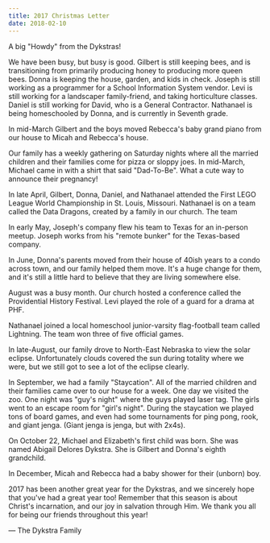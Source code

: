```yaml
---
title: 2017 Christmas Letter
date: 2018-02-10
---
```


A big "Howdy" from the Dykstras!

We have been busy, but busy is good.  Gilbert is still keeping bees, and is transitioning from primarily producing honey to producing more queen bees.  Donna is keeping the house, garden, and kids in check.  Joseph is still working as a programmer for a School Information System vendor.  Levi is still working for a landscaper family-friend, and taking horticulture classes.  Daniel is still working for David, who is a General Contractor.  Nathanael is being homeschooled by Donna, and is currently in Seventh grade.

In mid-March Gilbert and the boys moved Rebecca's baby grand piano from our house to Micah and Rebecca's house.

Our family has a weekly gathering on Saturday nights where all the married children and their families come for pizza or sloppy joes. In mid-March, Michael came in with a shirt that said "Dad-To-Be". What a cute way to announce their pregnancy!

In late April, Gilbert, Donna, Daniel, and Nathanael attended the First LEGO League World Championship in St. Louis, Missouri.  Nathanael is on a team called the Data Dragons, created by a family in our church.  The team 

In early May, Joseph's company flew his team to Texas for an in-person meetup. Joseph works from his "remote bunker" for the Texas-based company.

In June, Donna's parents moved from their house of 40ish years to a condo across town, and our family helped them move.  It's a huge change for them, and it's still a little hard to believe that they are living somewhere else.

August was a busy month.  Our church hosted a conference called the Providential History Festival.  Levi played the role of a guard for a drama at PHF.

Nathanael joined a local homeschool junior-varsity flag-football team called Lightning.  The team won three of five official games.

In late-August, our family drove to North-East Nebraska to view the solar eclipse.  Unfortunately clouds covered the sun during totality where we were, but we still got to see a lot of the eclipse clearly.

In September, we had a family "Staycation".  All of the married children and their families came over to our house for a week.  One day we visited the zoo.  One night was "guy's night" where the guys played laser tag.  The girls went to an escape room for "girl's night".  During the staycation we played tons of board games, and even had some tournaments for ping pong, rook, and giant jenga. (Giant jenga is jenga, but with 2x4s).

On October 22, Michael and Elizabeth's first child was born.  She was named Abigail Delores Dykstra.  She is Gilbert and Donna's eighth grandchild.

In December, Micah and Rebecca had a baby shower for their (unborn) boy.

2017 has been another great year for the Dykstras, and we sincerely hope that you've had a great year too!  Remember that this season is about Christ's incarnation, and our joy in salvation through Him.  We thank you all for being our friends throughout this year!

&mdash; The Dykstra Family